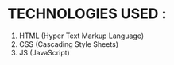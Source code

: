 # TECHNOLOGIES USED :
1. HTML (Hyper Text Markup Language)
2. CSS (Cascading Style Sheets)
3. JS (JavaScript)
